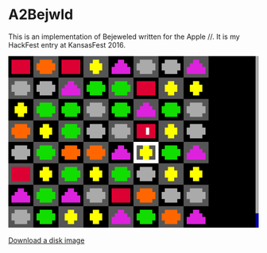 A2Bejwld
========

This is an implementation of Bejeweled written for the Apple //.  It is my HackFest entry at KansasFest 2016.

![A2Bejwld Screenshot](/a2bejwld.png "A2Bejwld Screenshot")

[Download a disk image](https://github.com/jeremysrand/a2bejwld/releases/download/1.0/a2bejwld.dsk)